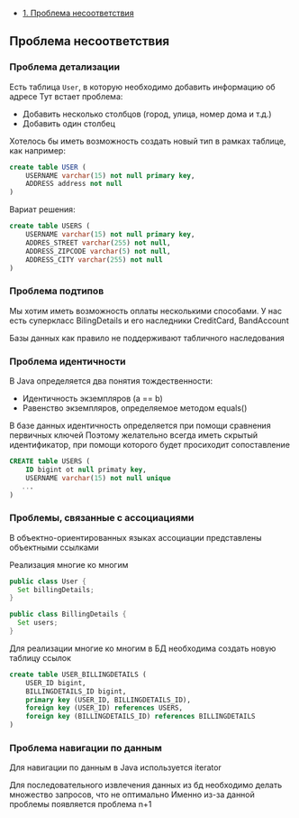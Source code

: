 
+ [1. Проблема несоответствия]()

## Проблема несоответствия

### Проблема детализации
Есть таблица `User`, в которую необходимо добавить информацию об адресе
Тут встает проблема:
- Добавить несколько столбцов (город, улица, номер дома и т.д.)
- Добавить один столбец

Хотелось бы иметь возможность создать новый тип в рамках таблице, как например:
```sql
create table USER (
    USERNAME varchar(15) not null primary key,
    ADDRESS address not null
)
```

Вариат решения:
```sql
create table USERS (
    USERNAME varchar(15) not null primary key,
    ADDRES_STREET varchar(255) not null,
    ADDRESS_ZIPCODE varchar(5) not null,
    ADDRESS_CITY varchar(255) not null
)
```

### Проблема подтипов
Мы хотим иметь возможность оплаты несколькими способами.
У нас есть суперкласс BilingDetails и его наследники CreditCard, BandAccount

Базы данных как правило не поддерживают табличного наследования


### Проблема идентичности
В Java определяется два понятия тождественности:
- Идентичность экземпляров (a == b)
- Равенство экземпляров, определяемое методом equals()

В базе данных идентичность определяется при помощи сравнения первичных ключей
Поэтому желательно всегда иметь скрытый идентификатор, при помощи которого будет просиходит сопоставление
```sql
CREATE table USERS (
    ID bigint ot null primaty key,
    USERNAME varchar(15) not null unique
   ...
)
```

### Проблемы, связанные с ассоциациями
В объектно-ориентированных языках ассоциации представлены объектными ссылками

Реализация многие ко многим
```java
public class User {
  Set billingDetails;
}

public class BillingDetails {
  Set users;
}
```

Для реализации многие ко многим в БД необходима создать новую таблицу ссылок
```sql
create table USER_BILLINGDETAILS (
    USER_ID bigint,
    BILLINGDETAILS_ID bigint,
    primary key (USER_ID, BILLINGDETAILS_ID),
    foreign key (USER_ID) references USERS,
    foreign key (BILLINGDETAILS_ID) references BILLINGDETAILS
)
```

### Проблема навигации по данным
Для навигации по данным в Java используется iterator

Для последовательного извлечения данных из бд необходимо делать множество запросов, что не оптимально
Именно из-за данной проблемы появляется проблема n+1